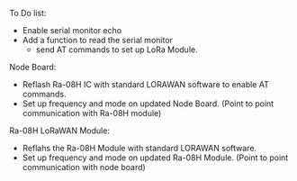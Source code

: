 To Do list:
- Enable serial monitor echo
- Add a function to read the serial monitor
    - send AT commands to set up LoRa Module.


Node Board:
- Reflash Ra-08H IC with standard LORAWAN software to enable AT commands. 
- Set up frequency and mode on updated Node Board. (Point to point communication with Ra-08H module) 

Ra-08H LoRaWAN Module:
- Reflahs the Ra-08H Module with standard LORAWAN software.
- Set up frequency and mode on updated Ra-08H Module. (Point to point communication with node board)